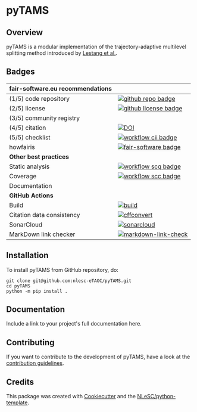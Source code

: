 # pyTAMS

## Overview

pyTAMS is a modular implementation of the trajectory-adaptive multilevel splitting method
introduced by [Lestang et al.](https://doi.org/10.1088/1742-5468/aab856).

## Badges

| fair-software.eu recommendations | |
| :-- | :--  |
| (1/5) code repository              | [![github repo badge](https://img.shields.io/badge/github-repo-000.svg?logo=github&labelColor=gray&color=blue)](https://github.com/nlesc-eTAOC/pyTAMS) |
| (2/5) license                      | [![github license badge](https://img.shields.io/github/license/nlesc-eTAOC/pyTAMS)](https://github.com/nlesc-eTAOC/pyTAMS) |
| (3/5) community registry           | |
| (4/5) citation                     | [![DOI](https://zenodo.org/badge/DOI/<replace-with-created-DOI>.svg)](https://doi.org/<replace-with-created-DOI>) |
| (5/5) checklist                    | [![workflow cii badge](https://bestpractices.coreinfrastructure.org/projects/<replace-with-created-project-identifier>/badge)](https://bestpractices.coreinfrastructure.org/projects/<replace-with-created-project-identifier>) |
| howfairis                          | [![fair-software badge](https://img.shields.io/badge/fair--software.eu-%E2%97%8F%20%20%E2%97%8F%20%20%E2%97%8F%20%20%E2%97%8F%20%20%E2%97%8B-yellow)](https://fair-software.eu) |
| **Other best practices**           | &nbsp; |
| Static analysis                    | [![workflow scq badge](https://sonarcloud.io/api/project_badges/measure?project=nlesc-eTAOC_pytams&metric=alert_status)](https://sonarcloud.io/dashboard?id=nlesc-eTAOC_pytams) |
| Coverage                           | [![workflow scc badge](https://sonarcloud.io/api/project_badges/measure?project=nlesc-eTAOC_pytams&metric=coverage)](https://sonarcloud.io/dashboard?id=nlesc-eTAOC_pytams) |
| Documentation                      | |
| **GitHub Actions**                 | &nbsp; |
| Build                              | [![build](https://github.com/nlesc-eTAOC/pyTAMS/actions/workflows/build.yml/badge.svg)](https://github.com/nlesc-eTAOC/pyTAMS/actions/workflows/build.yml) |
| Citation data consistency          | [![cffconvert](https://github.com/nlesc-eTAOC/pyTAMS/actions/workflows/cffconvert.yml/badge.svg)](https://github.com/nlesc-eTAOC/pyTAMS/actions/workflows/cffconvert.yml) |
| SonarCloud                         | [![sonarcloud](https://github.com/nlesc-eTAOC/pyTAMS/actions/workflows/sonarcloud.yml/badge.svg)](https://github.com/nlesc-eTAOC/pyTAMS/actions/workflows/sonarcloud.yml) |
| MarkDown link checker              | [![markdown-link-check](https://github.com/nlesc-eTAOC/pyTAMS/actions/workflows/markdown-link-check.yml/badge.svg)](https://github.com/nlesc-eTAOC/pyTAMS/actions/workflows/markdown-link-check.yml) |

## Installation

To install pyTAMS from GitHub repository, do:

```console
git clone git@github.com:nlesc-eTAOC/pyTAMS.git
cd pyTAMS
python -m pip install .
```

## Documentation

Include a link to your project's full documentation here.

## Contributing

If you want to contribute to the development of pyTAMS,
have a look at the [contribution guidelines](CONTRIBUTING.md).

## Credits

This package was created with [Cookiecutter](https://github.com/audreyr/cookiecutter) and the [NLeSC/python-template](https://github.com/NLeSC/python-template).
